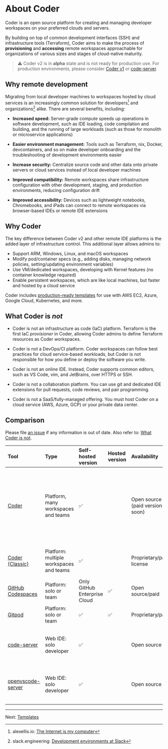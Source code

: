 # About Coder

Coder is an open source platform for creating and managing developer workspaces
on your preferred clouds and servers.

By building on top of common development interfaces (SSH) and infrastructure tools (Terraform), Coder aims to make the process of **provisioning** and **accessing** remote workspaces approachable for organizations of various sizes and stages of cloud-native maturity.

> ⚠️ Coder v2 is in **alpha** state and is not ready for production use. For
> production environments, please consider [Coder v1](https://coder.com/docs) or
> [code-server](https://github.com/cdr/code-server).

## Why remote development

Migrating from local developer machines to workspaces hosted by cloud services
is an increasingly common solution for developers[^1] and organizations[^2]
alike. There are several benefits, including:

- **Increased speed:** Server-grade compute speeds up operations in software
  development, such as IDE loading, code compilation and building, and the
  running of large workloads (such as those for monolith or microservice
  applications)

- **Easier environment management:** Tools such as Terraform, nix, Docker,
  devcontainers, and so on make developer onboarding and the troubleshooting of
  development environments easier

- **Increase security:** Centralize source code and other data onto private
  servers or cloud services instead of local developer machines

- **Improved compatibility:** Remote workspaces share infrastructure
  configuration with other development, staging, and production environments,
  reducing configuration drift

- **Improved accessibility:** Devices such as lightweight notebooks,
  Chromebooks, and iPads can connect to remote workspaces via browser-based IDEs
  or remote IDE extensions

## Why Coder

The key difference between Coder v2 and other remote IDE platforms is the added
layer of infrastructure control. This additional layer allows admins to:

- Support ARM, Windows, Linux, and macOS workspaces
- Modify pod/container specs (e.g., adding disks, managing network policies,
  setting/updating environment variables)
- Use VM/dedicated workspaces, developing with Kernel features (no container
  knowledge required)
- Enable persistent workspaces, which are like local machines, but faster and
  hosted by a cloud service

Coder includes [production-ready templates](../examples) for use with AWS EC2,
Azure, Google Cloud, Kubernetes, and more.

## What Coder is *not*

- Coder is not an infrastructure as code (IaC) platform. Terraform is the first
  IaC *provisioner* in Coder, allowing Coder admins to define Terraform
 resources as Coder workspaces.

- Coder is not a DevOps/CI platform. Coder workspaces can follow best practices
  for cloud service-based workloads, but Coder is not responsible for how you
  define or deploy the software you write.

- Coder is not an online IDE. Instead, Coder supports common editors, such as VS
  Code, vim, and JetBrains, over HTTPS or SSH.

- Coder is not a collaboration platform. You can use git and dedicated IDE
  extensions for pull requests, code reviews, and pair programming.

- Coder is not a SaaS/fully-managed offering. You must host
  Coder on a cloud service (AWS, Azure, GCP) or your private data center.

## Comparison

Please file [an issue](https://github.com/coder/coder/issues/new) if any information is out of date. Also refer to: [What Coder is not](./about.md#what-coder-is-not).


| Tool                                                                | Type                                | Self-hosted version          | Hosted version | Availability                    | Supported Platforms                                                                                                                                        |
| :------------------------------------------------------------------ | :---------------------------------- | :--------------------------- | :------------- | :------------------------------ | :--------------------------------------------------------------------------------------------------------------------------------------------------------- |
| [Coder](https://github.com/coder/coder)                             | Platform, many workspaces and teams | ✅                            |                | Open source (paid version soon) | All [Terraform](https://www.terraform.io/registry/providers) resources, all clouds, multi-architecture: Linux, Mac, Windows, containers, VMs, amd64, arm64 |
| [Coder (Classic)](https://coder.com/docs)                           | Platform: multiple workspaces and teams | ✅                            |                | Proprietary/paid license        | Any Kubernetes cluster: Linux Containers                                                                                                                   |
| [GitHub Codespaces](https://github.com/features/codespaces)         | Platform: solo or team              | Only GitHub Enterprise Cloud | ✅              | Open source/paid                | Linux containers                                                                                                                                           |
| [Gitpod](https://gitpod.io)                                         | Platform: solo or team              | ✅                            | ✅              | Proprietary/paid                | Linux containers                                                                                                                                           |
| [code-server](https://github.com/cdr/code-server)                   | Web IDE: solo developer             | ✅                            |                | Open source                     | Linux, Mac, Windows, containers, VMs, amd64, arm64                                                                                                         |
| [openvscode-server](https://github.com/gitpod-io/openvscode-server) | Web IDE: solo developer             | ✅                            |                | Open source                     | Linux, Mac, Windows, containers, VMs, amd64, arm64                                                                                                         |

---

Next: [Templates](./templates.md)

[^1]: alexellis.io: [The Internet is my computer](https://blog.alexellis.io/the-internet-is-my-computer/)

[^2]: slack.engineering: [Development environments at Slack](https://slack.engineering/development-environments-at-slack)
